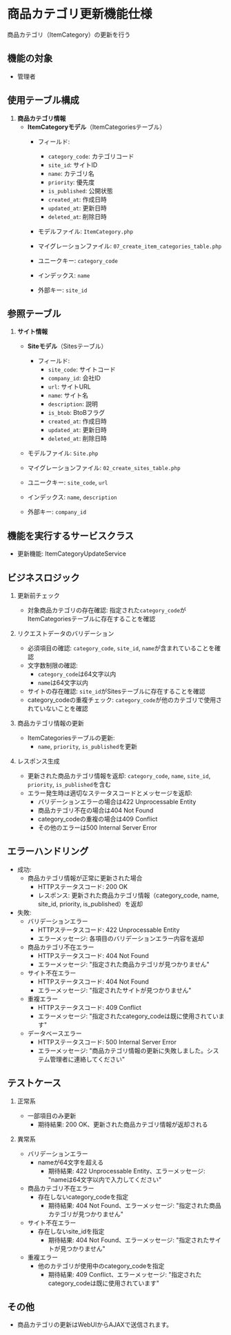 # 商品カテゴリ更新機能仕様
商品カテゴリ（ItemCategory）の更新を行う

## 機能の対象
- 管理者

## 使用テーブル構成
1. **商品カテゴリ情報**
    - **ItemCategoryモデル**（ItemCategoriesテーブル）
        - フィールド:
            - `category_code`: カテゴリコード
            - `site_id`: サイトID
            - `name`: カテゴリ名
            - `priority`: 優先度
            - `is_published`: 公開状態
            - `created_at`: 作成日時
            - `updated_at`: 更新日時
            - `deleted_at`: 削除日時

        - モデルファイル: `ItemCategory.php`
        - マイグレーションファイル: `07_create_item_categories_table.php`
        - ユニークキー: `category_code`
        - インデックス: `name`
        - 外部キー: `site_id`

## 参照テーブル
1. **サイト情報**
   - **Siteモデル**（Sitesテーブル）
     - フィールド:
        - `site_code`: サイトコード
        - `company_id`: 会社ID
        - `url`: サイトURL
        - `name`: サイト名
        - `description`: 説明
        - `is_btob`: BtoBフラグ
        - `created_at`: 作成日時
        - `updated_at`: 更新日時
        - `deleted_at`: 削除日時

    - モデルファイル: `Site.php`
    - マイグレーションファイル: `02_create_sites_table.php`
    - ユニークキー: `site_code`, `url`
    - インデックス: `name`, `description`
    - 外部キー: `company_id`

## 機能を実行するサービスクラス
- 更新機能: ItemCategoryUpdateService

## ビジネスロジック
1. 更新前チェック
   - 対象商品カテゴリの存在確認: 指定された`category_code`がItemCategoriesテーブルに存在することを確認

2. リクエストデータのバリデーション
   - 必須項目の確認: `category_code`, `site_id`, `name`が含まれていることを確認
   - 文字数制限の確認: 
     - `category_code`は64文字以内
     - `name`は64文字以内
   - サイトの存在確認: `site_id`がSitesテーブルに存在することを確認
   - category_codeの重複チェック: `category_code`が他のカテゴリで使用されていないことを確認

3. 商品カテゴリ情報の更新
   - ItemCategoriesテーブルの更新: 
     - `name`, `priority`, `is_published`を更新

4. レスポンス生成
   - 更新された商品カテゴリ情報を返却: `category_code`, `name`, `site_id`, `priority`, `is_published`を含む
   - エラー発生時は適切なステータスコードとメッセージを返却:
     - バリデーションエラーの場合は422 Unprocessable Entity
     - 商品カテゴリ不在の場合は404 Not Found
     - category_codeの重複の場合は409 Conflict
     - その他のエラーは500 Internal Server Error

## エラーハンドリング
- 成功:
  - 商品カテゴリ情報が正常に更新された場合
    - HTTPステータスコード: 200 OK
    - レスポンス: 更新された商品カテゴリ情報（category_code, name, site_id, priority, is_published）を返却
- 失敗:
  - バリデーションエラー
    - HTTPステータスコード: 422 Unprocessable Entity
    - エラーメッセージ: 各項目のバリデーションエラー内容を返却
  - 商品カテゴリ不在エラー
    - HTTPステータスコード: 404 Not Found
    - エラーメッセージ: "指定された商品カテゴリが見つかりません"
  - サイト不在エラー
    - HTTPステータスコード: 404 Not Found
    - エラーメッセージ: "指定されたサイトが見つかりません"
  - 重複エラー
    - HTTPステータスコード: 409 Conflict
    - エラーメッセージ: "指定されたcategory_codeは既に使用されています"
  - データベースエラー
    - HTTPステータスコード: 500 Internal Server Error
    - エラーメッセージ: "商品カテゴリ情報の更新に失敗しました。システム管理者に連絡してください"

## テストケース
1. 正常系
   - 一部項目のみ更新
     - 期待結果: 200 OK、更新された商品カテゴリ情報が返却される

2. 異常系
   - バリデーションエラー
     - nameが64文字を超える
       - 期待結果: 422 Unprocessable Entity、エラーメッセージ: "nameは64文字以内で入力してください"
   - 商品カテゴリ不在エラー
     - 存在しないcategory_codeを指定
       - 期待結果: 404 Not Found、エラーメッセージ: "指定された商品カテゴリが見つかりません"
   - サイト不在エラー
     - 存在しないsite_idを指定
       - 期待結果: 404 Not Found、エラーメッセージ: "指定されたサイトが見つかりません"
   - 重複エラー
     - 他のカテゴリが使用中のcategory_codeを指定
       - 期待結果: 409 Conflict、エラーメッセージ: "指定されたcategory_codeは既に使用されています"

## その他
- 商品カテゴリの更新はWebUIからAJAXで送信されます。 
